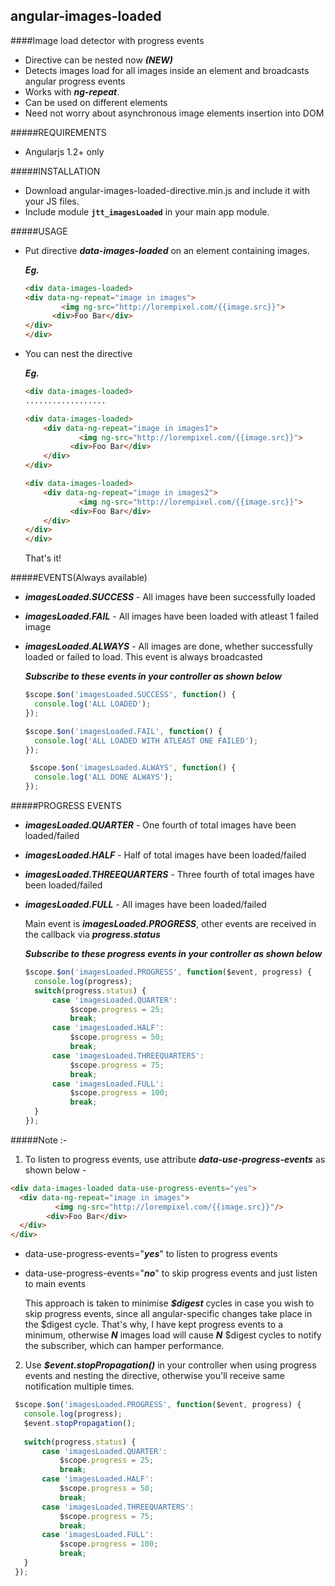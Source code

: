 angular-images-loaded
---------------------
####Image load detector with progress events
+ Directive can be nested now ***(NEW)***
+ Detects images load for all images inside an element and broadcasts angular progress events
+ Works with ***ng-repeat***.
+ Can be used on different elements
+ Need not worry about asynchronous image elements insertion into DOM

#####REQUIREMENTS
+ Angularjs 1.2+ only

#####INSTALLATION
+ Download angular-images-loaded-directive.min.js and include it with your JS files.
+ Include module **`jtt_imagesLoaded`** in your main app module.

#####USAGE
+ Put directive ***data-images-loaded*** on an element containing images.

  ***Eg.***

	``` html
  <div data-images-loaded>
	<div data-ng-repeat="image in images">
			<img ng-src="http://lorempixel.com/{{image.src}}">
		  <div>Foo Bar</div>
	</div>
  </div>
	```
	
+ You can nest the directive

  ***Eg.***
  
  
	``` html
  <div data-images-loaded>
  	..................
  	
  	<div data-images-loaded>
		<div data-ng-repeat="image in images1">
				<img ng-src="http://lorempixel.com/{{image.src}}">
			  <div>Foo Bar</div>
		</div>
	</div>
	
	<div data-images-loaded>
		<div data-ng-repeat="image in images2">
				<img ng-src="http://lorempixel.com/{{image.src}}">
			  <div>Foo Bar</div>
		</div>
	</div>
  </div>
	```

  That's it!

#####EVENTS(Always available)
+ ***imagesLoaded.SUCCESS*** - All images have been successfully loaded
+ ***imagesLoaded.FAIL*** - All images have been loaded with atleast 1 failed image
+ ***imagesLoaded.ALWAYS*** - All images are done, whether successfully loaded or failed to load. This event is always broadcasted
  
  ***Subscribe to these events in your controller as shown below***

  ``` js
  $scope.$on('imagesLoaded.SUCCESS', function() {
    console.log('ALL LOADED');
  });

  $scope.$on('imagesLoaded.FAIL', function() {
    console.log('ALL LOADED WITH ATLEAST ONE FAILED');
  });

   $scope.$on('imagesLoaded.ALWAYS', function() {
    console.log('ALL DONE ALWAYS');        
  });
  ```
  
#####PROGRESS EVENTS
+ ***imagesLoaded.QUARTER*** - One fourth of total images have been loaded/failed
+ ***imagesLoaded.HALF*** - Half of total images have been loaded/failed
+ ***imagesLoaded.THREEQUARTERS*** - Three fourth of total images have been loaded/failed
+ ***imagesLoaded.FULL*** - All images have been loaded/failed

  Main event is ***imagesLoaded.PROGRESS***, other events are received in the callback via ***progress.status***

  ***Subscribe to these progress events in your controller as shown below***

  ``` js
  $scope.$on('imagesLoaded.PROGRESS', function($event, progress) {
    console.log(progress);
    switch(progress.status) {
        case 'imagesLoaded.QUARTER':
            $scope.progress = 25;
            break;
        case 'imagesLoaded.HALF':
            $scope.progress = 50;
            break;
        case 'imagesLoaded.THREEQUARTERS':
            $scope.progress = 75;
            break;
        case 'imagesLoaded.FULL':
            $scope.progress = 100;
            break;
    }
  });
  ```
  
#####Note :-
1)  To listen to progress events, use attribute ***data-use-progress-events*** as shown below -

  ```html
  <div data-images-loaded data-use-progress-events="yes">
  	<div data-ng-repeat="image in images">
  			<img ng-src="http://lorempixel.com/{{image.src}}"/>
  		  <div>Foo Bar</div>
  	</div>
  </div>
   ```
  
+ data-use-progress-events="***yes***"  to listen to progress events
+ data-use-progress-events="***no***" to skip progress events and just listen to main events
	
  This approach is taken to minimise ***$digest*** cycles in case you wish to skip progress events, since all angular-specific changes take place in the $digest cycle. That's why, I have kept progress events to a minimum, otherwise ***N*** images load will cause ***N*** $digest cycles to notify the subscriber, which can hamper performance.

2)  Use ***$event.stopPropagation()*** in your controller when using progress events and nesting the directive, otherwise you'll receive same notification multiple times.

 ``` js
  $scope.$on('imagesLoaded.PROGRESS', function($event, progress) {
    console.log(progress);
    $event.stopPropagation();
    
    switch(progress.status) {
        case 'imagesLoaded.QUARTER':
            $scope.progress = 25;
            break;
        case 'imagesLoaded.HALF':
            $scope.progress = 50;
            break;
        case 'imagesLoaded.THREEQUARTERS':
            $scope.progress = 75;
            break;
        case 'imagesLoaded.FULL':
            $scope.progress = 100;
            break;
    }
  });
```

